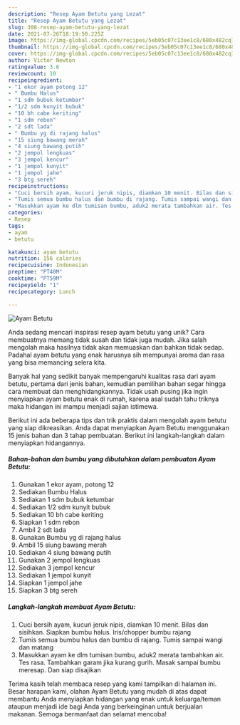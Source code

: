 ```yaml
---
description: "Resep Ayam Betutu yang Lezat"
title: "Resep Ayam Betutu yang Lezat"
slug: 308-resep-ayam-betutu-yang-lezat
date: 2021-07-26T18:19:50.225Z
image: https://img-global.cpcdn.com/recipes/5eb05c07c13ee1c8/680x482cq70/ayam-betutu-foto-resep-utama.jpg
thumbnail: https://img-global.cpcdn.com/recipes/5eb05c07c13ee1c8/680x482cq70/ayam-betutu-foto-resep-utama.jpg
cover: https://img-global.cpcdn.com/recipes/5eb05c07c13ee1c8/680x482cq70/ayam-betutu-foto-resep-utama.jpg
author: Victor Newton
ratingvalue: 3.6
reviewcount: 10
recipeingredient:
- "1 ekor ayam potong 12"
- " Bumbu Halus"
- "1 sdm bubuk ketumbar"
- "1/2 sdm kunyit bubuk"
- "10 bh cabe keriting"
- "1 sdm rebon"
- "2 sdt lada"
- " Bumbu yg di rajang halus"
- "15 siung bawang merah"
- "4 siung bawang putih"
- "2 jempol lengkuas"
- "3 jempol kencur"
- "1 jempol kunyit"
- "1 jempol jahe"
- "3 btg sereh"
recipeinstructions:
- "Cuci bersih ayam, kucuri jeruk nipis, diamkan 10 menit. Bilas dan sisihkan. Siapkan bumbu halus. Iris/chopper bumbu rajang"
- "Tumis semua bumbu halus dan bumbu di rajang. Tumis sampai wangi dan matang"
- "Masukkan ayam ke dlm tumisan bumbu, aduk2 merata tambahkan air. Tes rasa. Tambahkan garam jika kurang gurih. Masak sampai bumbu meresap. Dan siap disajikan"
categories:
- Resep
tags:
- ayam
- betutu

katakunci: ayam betutu 
nutrition: 156 calories
recipecuisine: Indonesian
preptime: "PT40M"
cooktime: "PT59M"
recipeyield: "1"
recipecategory: Lunch

---
```



![Ayam Betutu](https://img-global.cpcdn.com/recipes/5eb05c07c13ee1c8/680x482cq70/ayam-betutu-foto-resep-utama.jpg)

Anda sedang mencari inspirasi resep ayam betutu yang unik? Cara membuatnya memang tidak susah dan tidak juga mudah. Jika salah mengolah maka hasilnya tidak akan memuaskan dan bahkan tidak sedap. Padahal ayam betutu yang enak harusnya sih mempunyai aroma dan rasa yang bisa memancing selera kita.



Banyak hal yang sedikit banyak mempengaruhi kualitas rasa dari ayam betutu, pertama dari jenis bahan, kemudian pemilihan bahan segar hingga cara membuat dan menghidangkannya. Tidak usah pusing jika ingin menyiapkan ayam betutu enak di rumah, karena asal sudah tahu triknya maka hidangan ini mampu menjadi sajian istimewa.


Berikut ini ada beberapa tips dan trik praktis dalam mengolah ayam betutu yang siap dikreasikan. Anda dapat menyiapkan Ayam Betutu menggunakan 15 jenis bahan dan 3 tahap pembuatan. Berikut ini langkah-langkah dalam menyiapkan hidangannya.

<!--inarticleads1-->

##### Bahan-bahan dan bumbu yang dibutuhkan dalam pembuatan Ayam Betutu:

1. Gunakan 1 ekor ayam, potong 12
1. Sediakan  Bumbu Halus
1. Sediakan 1 sdm bubuk ketumbar
1. Sediakan 1/2 sdm kunyit bubuk
1. Sediakan 10 bh cabe keriting
1. Siapkan 1 sdm rebon
1. Ambil 2 sdt lada
1. Gunakan  Bumbu yg di rajang halus
1. Ambil 15 siung bawang merah
1. Sediakan 4 siung bawang putih
1. Gunakan 2 jempol lengkuas
1. Sediakan 3 jempol kencur
1. Sediakan 1 jempol kunyit
1. Siapkan 1 jempol jahe
1. Siapkan 3 btg sereh




<!--inarticleads2-->

##### Langkah-langkah membuat Ayam Betutu:

1. Cuci bersih ayam, kucuri jeruk nipis, diamkan 10 menit. Bilas dan sisihkan. Siapkan bumbu halus. Iris/chopper bumbu rajang
1. Tumis semua bumbu halus dan bumbu di rajang. Tumis sampai wangi dan matang
1. Masukkan ayam ke dlm tumisan bumbu, aduk2 merata tambahkan air. Tes rasa. Tambahkan garam jika kurang gurih. Masak sampai bumbu meresap. Dan siap disajikan




Terima kasih telah membaca resep yang kami tampilkan di halaman ini. Besar harapan kami, olahan Ayam Betutu yang mudah di atas dapat membantu Anda menyiapkan hidangan yang enak untuk keluarga/teman ataupun menjadi ide bagi Anda yang berkeinginan untuk berjualan makanan. Semoga bermanfaat dan selamat mencoba!
